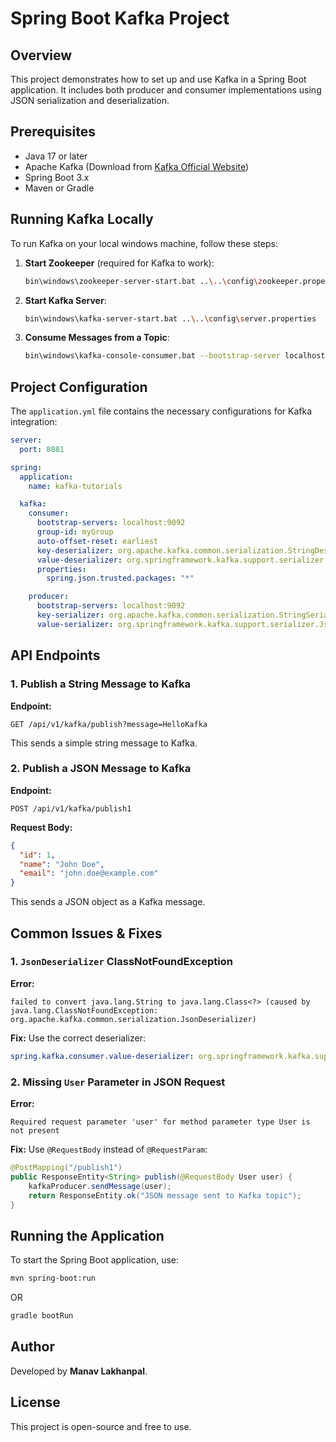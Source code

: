 # Spring Boot Kafka Project

## Overview
This project demonstrates how to set up and use Kafka in a Spring Boot application. It includes both producer and consumer implementations using JSON serialization and deserialization.

## Prerequisites
- Java 17 or later
- Apache Kafka (Download from [Kafka Official Website](https://kafka.apache.org/downloads))
- Spring Boot 3.x
- Maven or Gradle

## Running Kafka Locally
To run Kafka on your local windows machine, follow these steps:

1. **Start Zookeeper** (required for Kafka to work):
   ```sh
   bin\windows\zookeeper-server-start.bat ..\..\config\zookeeper.properties
   ```

2. **Start Kafka Server**:
   ```sh
   bin\windows\kafka-server-start.bat ..\..\config\server.properties
   ```

3. **Consume Messages from a Topic**:
   ```sh
   bin\windows\kafka-console-consumer.bat --bootstrap-server localhost:9092 --topic my-topic --from-beginning
   ```

## Project Configuration
The `application.yml` file contains the necessary configurations for Kafka integration:
```yaml
server:
  port: 8081

spring:
  application:
    name: kafka-tutorials

  kafka:
    consumer:
      bootstrap-servers: localhost:9092
      group-id: myGroup
      auto-offset-reset: earliest
      key-deserializer: org.apache.kafka.common.serialization.StringDeserializer
      value-deserializer: org.springframework.kafka.support.serializer.JsonDeserializer
      properties:
        spring.json.trusted.packages: "*"

    producer:
      bootstrap-servers: localhost:9092
      key-serializer: org.apache.kafka.common.serialization.StringSerializer
      value-serializer: org.springframework.kafka.support.serializer.JsonSerializer
```

## API Endpoints
### 1. Publish a String Message to Kafka
**Endpoint:**
```
GET /api/v1/kafka/publish?message=HelloKafka
```
This sends a simple string message to Kafka.

### 2. Publish a JSON Message to Kafka
**Endpoint:**
```
POST /api/v1/kafka/publish1
```
**Request Body:**
```json
{
  "id": 1,
  "name": "John Doe",
  "email": "john.doe@example.com"
}
```
This sends a JSON object as a Kafka message.

## Common Issues & Fixes
### **1. `JsonDeserializer` ClassNotFoundException**
**Error:**
```
failed to convert java.lang.String to java.lang.Class<?> (caused by java.lang.ClassNotFoundException: org.apache.kafka.common.serialization.JsonDeserializer)
```
**Fix:** Use the correct deserializer:
```yaml
spring.kafka.consumer.value-deserializer: org.springframework.kafka.support.serializer.JsonDeserializer
```

### **2. Missing `User` Parameter in JSON Request**
**Error:**
```
Required request parameter 'user' for method parameter type User is not present
```
**Fix:** Use `@RequestBody` instead of `@RequestParam`:
```java
@PostMapping("/publish1")
public ResponseEntity<String> publish(@RequestBody User user) {
    kafkaProducer.sendMessage(user);
    return ResponseEntity.ok("JSON message sent to Kafka topic");
}
```

## Running the Application
To start the Spring Boot application, use:
```sh
mvn spring-boot:run
```
OR
```sh
gradle bootRun
```

## Author
Developed by **Manav Lakhanpal**.

## License
This project is open-source and free to use.


